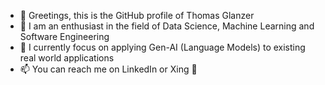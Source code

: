 - 👋 Greetings, this is the GitHub profile of Thomas Glanzer
- 👀 I am an enthusiast in the field of Data Science, Machine Learning and Software Engineering
- 🌱 I currently focus on applying Gen-AI (Language Models) to existing real world applications
- 📫 You can reach me on LinkedIn or Xing 🤝

<!---
thg-muc/thg-muc is a ✨ special ✨ repository because its `README.md` (this file) appears on your GitHub profile.
You can click the Preview link to take a look at your changes.
--->
